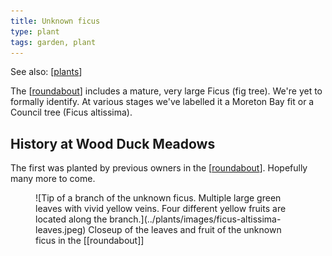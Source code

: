 ```yaml
---
title: Unknown ficus
type: plant
tags: garden, plant
---
```


See also: [[plants]]

The [[roundabout]] includes a mature, very large Ficus (fig tree). We're yet to formally identify. At various stages we've labelled it a Moreton Bay fit or a Council tree (Ficus altissima).

## History at Wood Duck Meadows

The first was planted by previous owners in the [[roundabout]]. Hopefully many more to come.

<figure markdown>
![Tip of a branch of the unknown ficus. Multiple large green leaves with vivid yellow veins. Four different yellow fruits are located along the branch.](../plants/images/ficus-altissima-leaves.jpeg)
<caption>Closeup of the leaves and fruit of the unknown ficus in the [[roundabout]]</caption>
</figure>

[//begin]: # "Autogenerated link references for markdown compatibility"
[plants]: ../plants/plants "Plants"
[roundabout]: ../roundabout "Roundabout"
[//end]: # "Autogenerated link references"